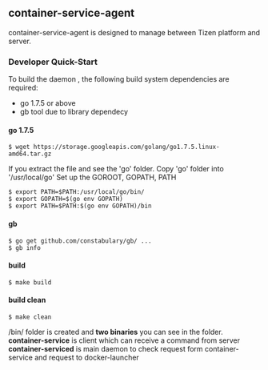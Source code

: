 ## container-service-agent

container-service-agent is designed to manage between Tizen platform and server.

### Developer Quick-Start

To build the daemon , the following build system dependencies are required:

* go 1.7.5 or above
* gb tool due to library dependecy

#### go 1.7.5

```
$ wget https://storage.googleapis.com/golang/go1.7.5.linux-amd64.tar.gz

```
If you extract the file and see the 'go' folder.
Copy 'go' folder into '/usr/local/go'
Set up the GOROOT, GOPATH, PATH

```
$ export PATH=$PATH:/usr/local/go/bin/
$ export GOPATH=$(go env GOPATH)
$ export PATH=$PATH:$(go env GOPATH)/bin
```

#### gb

```
$ go get github.com/constabulary/gb/ ...
$ gb info
```

#### build

```
$ make build
```

#### build clean

```
$ make clean
```
/bin/ folder is created and **two binaries** you can see in the folder.
**container-service** is client which can receive a command from server
**container-serviced** is main daemon to check request form container-service and request to docker-launcher

